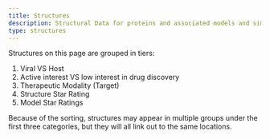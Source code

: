 ```yaml
---
title: Structures
description: Structural Data for proteins and associated models and simulations
type: structures
---
```


Structures on this page are grouped in tiers:

1. Viral VS Host
2. Active interest VS low interest in drug discovery
3. Therapeutic Modality (Target)
4. Structure Star Rating
5. Model Star Ratings

Because of the sorting, structures may appear in multiple groups under the first three categories, 
but they will all link out to the same locations.